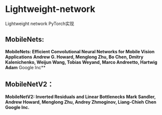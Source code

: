 # Lightweight-network
Lightweight network PyTorch实现



## MobileNets:

**MobileNets: Efficient Convolutional Neural Networks for Mobile Vision Applications**
**Andrew G. Howard, Menglong Zhu, Bo Chen, Dmitry Kalenichenko, Weijun Wang, Tobias Weyand, Marco Andreetto, Hartwig Adam**
Google Inc** 


## MobileNetV2：

**MobileNetV2: Inverted Residuals and Linear Bottlenecks**
**Mark Sandler, Andrew Howard, Menglong Zhu, Andrey Zhmoginov, Liang-Chieh Chen**
**Google Inc.**
